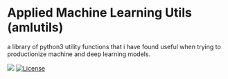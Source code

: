 # Applied Machine Learning Utils (amlutils)
a library of python3 utility functions that i have found useful when trying to productionize machine and deep learning models.

![](https://github.com/parvoberoi/utils/workflows/unit-test/badge.svg)
[![License](https://img.shields.io/badge/License-Apache%202.0-blue.svg)](https://opensource.org/licenses/Apache-2.0)
